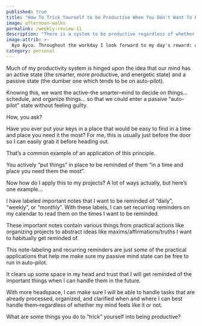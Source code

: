 ```yaml
---
published: true
title: "How To Trick Yourself to be Productive When You Don't Want To Be"
image: afternoon-walks
permalink: /weekly-review-11
description: "There is a system to be productive regardless of whether my mind feels like it or not (Weekly Review #11)"
image-attrib: >-
  Ayo Ayco. Throughout the workday I look forward to my day's reward: an afternoon walk with the family
category: personal
---
```


Much of my productivity system is hinged upon the idea that our mind has an active state (the smarter, more productive, and energetic state) and a passive state (the dumber one which tends to be on auto-pilot).<!--more-->

Knowing this, we want the active–the smarter–mind to decide on things… schedule, and organize things… so that we could enter a passive “auto-pilot” state without feeling guilty.

How, you ask?

Have you ever put your keys in a place that would be easy to find in a time and place you need it the most? For me, this is usually just before the door so I can easily grab it before heading out.

That’s a common example of an application of this principle.

You actively “put things” in place to be reminded of them “in a time and place you need them the most”.

Now how do I apply this to my projects? A lot of ways actually, but here’s one example…

I have labeled important notes that I want to be reminded of “daily”, “weekly”, or “monthly”. With these labels, I can set recurring reminders on my calendar to read them on the times I want to be reminded.

These important notes contain various things from practical actions like organizing projects to abstract ideas like maxims/affirmations/truths I want to habitually get reminded of.

This note-labeling and recurring reminders are just some of the practical applications that help me make sure my passive mind state can be free to run in auto-pilot.

It clears up some space in my head and trust that I will get reminded of the important things when I can handle them in the future.

With more headspace, I can make sure I will be able to handle tasks that are already processed, organized, and clarified when and where I can best handle them–regardless of whether my mind feels like it or not.

What are some things you do to “trick” yourself into being productive?